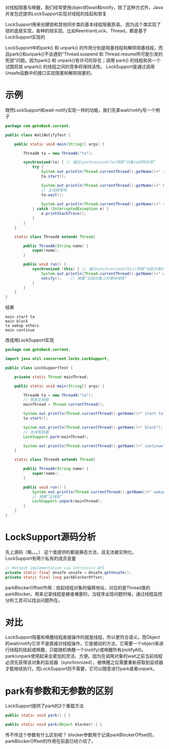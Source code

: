 对线程阻塞与唤醒，我们经常使用object的wait和notify，除了这种方式外，Java并发包还提供LockSupport实现对线程的挂起和恢复

LockSupport用来创建锁和其他同步类的基本线程阻塞原语。
因为这个类实现了锁的底层实现，各种的锁实现，比如ReentrantLock、Thread，都是基于LockSupport实现的

LockSupport中的park() 和 unpark() 的作用分别是阻塞线程和解除阻塞线程，而且park()和unpark()不会遇到“Thread.suspend 和 Thread.resume所可能引发的死锁”问题。因为park() 和 unpark()有许可的存在；调用 park() 的线程和另一个试图将其 unpark() 的线程之间的竞争将保持活性。
LockSupport是通过调用Unsafe函数中的接口实现阻塞和解除阻塞的。


# 示例
既然LockSupport和wait-notify实现一样的功能，我们先拿wait/notify写一个例子
```java
package com.gotoback.current;

public class WatiNotifyTest {

    public static void main(String[] args) {

        ThreadA ta = new ThreadA("ta");

        synchronized(ta) { // 通过synchronized(ta)获取“对象ta的同步锁”
            try {
                System.out.println(Thread.currentThread().getName()+" start ta");
                ta.start();

                System.out.println(Thread.currentThread().getName()+" block");
                // 主线程等待
                ta.wait();
                
                System.out.println(Thread.currentThread().getName()+" continue");
            } catch (InterruptedException e) {
                e.printStackTrace();
            }
        }
    }

    static class ThreadA extends Thread{

        public ThreadA(String name) {
            super(name);
        }

        public void run() {
            synchronized (this) { // 通过synchronized(this)获取“当前对象的同步锁”
                System.out.println(Thread.currentThread().getName()+" wakup others");
                notify();    // 唤醒“当前对象上的等待线程”
            }
        }
    }
}

```
结果
```plain
main start ta
main block
ta wakup others
main continue

```
改成用LockSupport实现
```java
package com.gotoback.current;

import java.util.concurrent.locks.LockSupport;

public class LockSupportTest {

    private static Thread mainThread;

    public static void main(String[] args) {

        ThreadA ta = new ThreadA("ta");
        // 获取主线程
        mainThread = Thread.currentThread();

        System.out.println(Thread.currentThread().getName()+" start ta");
        ta.start();

        System.out.println(Thread.currentThread().getName()+" block");
        // 主线程阻塞
        LockSupport.park(mainThread);

        System.out.println(Thread.currentThread().getName()+" continue");
    }

    static class ThreadA extends Thread{

        public ThreadA(String name) {
            super(name);
        }

        public void run() {
            System.out.println(Thread.currentThread().getName()+" wakup others");
            // 唤醒“主线程”
            LockSupport.unpark(mainThread);
        }
    }
}

```

# LockSupport源码分析
先上源码（略。。。）
这个类提供的都是静态方法，且无法被实例化。
LockSupport有两个私有的成员变量
```java
// Hotspot implementation via intrinsics API
private static final Unsafe unsafe = Unsafe.getUnsafe();
private static final long parkBlockerOffset;
```
parkBlockerOffset作用：挂起线程对象的偏移地址，对应的是Thread类的parkBlocker。用来记录线程是被谁堵塞的，当程序出现问题时候，通过线程监控分析工具可以找出问题所在。

# 对比
LockSupport阻塞和唤醒线程直接操作的就是线程，所以更符合语义。而Object的wait/notify它并不是直接对线程操作，它是被动的方法，它需要一个object来进行线程的挂起或唤醒，只能随机唤醒一个(notify)或唤醒所有(notifyAll)。
park/unpark使用起来会更加的灵活、方便。因为在调用对象的wait之前当前线程必须先获得该对象的监视器（synchronized），被唤醒之后需要重新获取到监视器才能继续执行。而LockSupport则不需要，它可以随意进行park或者unpark。

# park有参数和无参数的区别
LockSupport提供了park的2个重载方法
```java
public static void park() { }

public static void park(Object blocker) { }
```
传不传这个参数有什么区别呢？
blocker参数用于记录parkBlockerOffset的，parkBlockerOffset的作用在前面已经介绍了。


